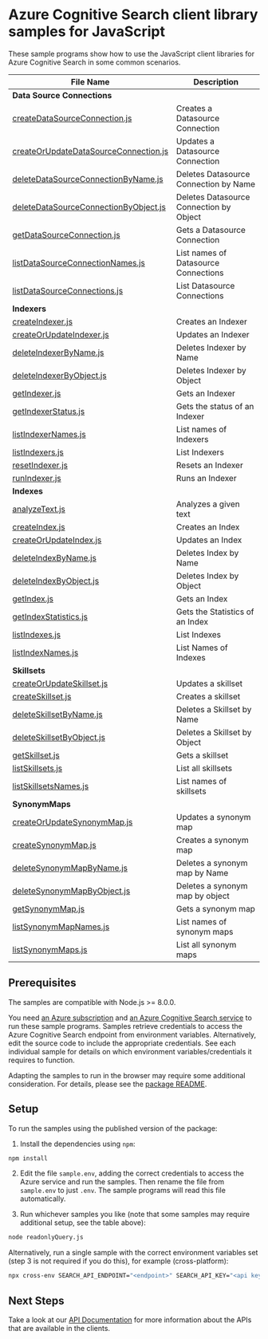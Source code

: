 # Azure Cognitive Search client library samples for JavaScript

These sample programs show how to use the JavaScript client libraries for Azure Cognitive Search in some common scenarios.

| **File Name**                                                               | **Description**                         |
| --------------------------------------------------------------------------- | --------------------------------------- |
| **Data Source Connections**                                                 |
| [createDataSourceConnection.js][createdatasourceconnection]                 | Creates a Datasource Connection         |
| [createOrUpdateDataSourceConnection.js][createorupdatedatasourceconnection] | Updates a Datasource Connection         |
| [deleteDataSourceConnectionByName.js][deletedatasourceconnectionbyname]     | Deletes Datasource Connection by Name   |
| [deleteDataSourceConnectionByObject.js][deletedatasourceconnectionbyobject] | Deletes Datasource Connection by Object |
| [getDataSourceConnection.js][getdatasourceconnection]                       | Gets a Datasource Connection            |
| [listDataSourceConnectionNames.js][listdatasourceconnectionnames]           | List names of Datasource Connections    |
| [listDataSourceConnections.js][listdatasourceconnections]                   | List Datasource Connections             |
| **Indexers**                                                                |
| [createIndexer.js][createindexer]                                           | Creates an Indexer                      |
| [createOrUpdateIndexer.js][createorupdateindexer]                           | Updates an Indexer                      |
| [deleteIndexerByName.js][deleteindexerbyname]                               | Deletes Indexer by Name                 |
| [deleteIndexerByObject.js][deleteindexerbyobject]                           | Deletes Indexer by Object               |
| [getIndexer.js][getindexer]                                                 | Gets an Indexer                         |
| [getIndexerStatus.js][getindexerstatus]                                     | Gets the status of an Indexer           |
| [listIndexerNames.js][listindexernames]                                     | List names of Indexers                  |
| [listIndexers.js][listindexers]                                             | List Indexers                           |
| [resetIndexer.js][resetindexer]                                             | Resets an Indexer                       |
| [runIndexer.js][runindexer]                                                 | Runs an Indexer                         |
| **Indexes**                                                                 |
| [analyzeText.js][analyzetext]                                               | Analyzes a given text                   |
| [createIndex.js][createindex]                                               | Creates an Index                        |
| [createOrUpdateIndex.js][createorupdateindex]                               | Updates an Index                        |
| [deleteIndexByName.js][deleteindexbyname]                                   | Deletes Index by Name                   |
| [deleteIndexByObject.js][deleteindexbyobject]                               | Deletes Index by Object                 |
| [getIndex.js][getindex]                                                     | Gets an Index                           |
| [getIndexStatistics.js][getindexstatistics]                                 | Gets the Statistics of an Index         |
| [listIndexes.js][listindexes]                                               | List Indexes                            |
| [listIndexNames.js][listindexnames]                                         | List Names of Indexes                   |
| **Skillsets**                                                               |
| [createOrUpdateSkillset.js][createorupdateskillset]                         | Updates a skillset                      |
| [createSkillset.js][createskillset]                                         | Creates a skillset                      |
| [deleteSkillsetByName.js][deleteskillsetbyname]                             | Deletes a Skillset by Name              |
| [deleteSkillsetByObject.js][deleteskillsetbyobject]                         | Deletes a Skillset by Object            |
| [getSkillset.js][getskillset]                                               | Gets a skillset                         |
| [listSkillsets.js][listskillsets]                                           | List all skillsets                      |
| [listSkillsetsNames.js][listskillsetsnames]                                 | List names of skillsets                 |
| **SynonymMaps**                                                             |
| [createOrUpdateSynonymMap.js][createorupdatesynonymmap]                     | Updates a synonym map                   |
| [createSynonymMap.js][createsynonymmap]                                     | Creates a synonym map                   |
| [deleteSynonymMapByName.js][deletesynonymmapbyname]                         | Deletes a synonym map by Name           |
| [deleteSynonymMapByObject.js][deletesynonymmapbyobject]                     | Deletes a synonym map by object         |
| [getSynonymMap.js][getsynonymmap]                                           | Gets a synonym map                      |
| [listSynonymMapNames.js][listsynonymmapnames]                               | List names of synonym maps              |
| [listSynonymMaps.js][listsynonymmaps]                                       | List all synonym maps                   |

## Prerequisites

The samples are compatible with Node.js >= 8.0.0.

You need [an Azure subscription][freesub] and [an Azure Cognitive Search service][search_resource] to run these sample programs. Samples retrieve credentials to access the Azure Cognitive Search endpoint from environment variables. Alternatively, edit the source code to include the appropriate credentials. See each individual sample for details on which environment variables/credentials it requires to function.

Adapting the samples to run in the browser may require some additional consideration. For details, please see the [package README][package].

## Setup

To run the samples using the published version of the package:

1. Install the dependencies using `npm`:

```bash
npm install
```

2. Edit the file `sample.env`, adding the correct credentials to access the Azure service and run the samples. Then rename the file from `sample.env` to just `.env`. The sample programs will read this file automatically.

3. Run whichever samples you like (note that some samples may require additional setup, see the table above):

```bash
node readonlyQuery.js
```

Alternatively, run a single sample with the correct environment variables set (step 3 is not required if you do this), for example (cross-platform):

```bash
npx cross-env SEARCH_API_ENDPOINT="<endpoint>" SEARCH_API_KEY="<api key>" node readonlyQuery.js
```

## Next Steps

Take a look at our [API Documentation][apiref] for more information about the APIs that are available in the clients.

[readonly]: https://github.com/Azure/azure-sdk-for-js/tree/hotfix/bump-core-tracing-search-documents/sdk/search/search-documents/samples/javascript/src/readonlyQuery.js
[apiref]: https://aka.ms/azsdk/js/search/docs
[search_resource]: https://docs.microsoft.com/azure/search/search-create-service-portal
[freesub]: https://azure.microsoft.com/free/
[package]: https://github.com/Azure/azure-sdk-for-js/tree/hotfix/bump-core-tracing-search-documents/sdk/search/search-documents/README.md
[createdatasourceconnection]: https://github.com/Azure/azure-sdk-for-js/tree/hotfix/bump-core-tracing-search-documents/sdk/search/search-documents/samples/javascript/src/dataSourceConnections/createDataSourceConnection.js
[createorupdatedatasourceconnection]: https://github.com/Azure/azure-sdk-for-js/tree/hotfix/bump-core-tracing-search-documents/sdk/search/search-documents/samples/javascript/src/dataSourceConnections/createOrUpdateDataSourceConnection.js
[deletedatasourceconnectionbyname]: https://github.com/Azure/azure-sdk-for-js/tree/hotfix/bump-core-tracing-search-documents/sdk/search/search-documents/samples/javascript/src/dataSourceConnections/deleteDataSourceConnectionByName.js
[deletedatasourceconnectionbyobject]: https://github.com/Azure/azure-sdk-for-js/tree/hotfix/bump-core-tracing-search-documents/sdk/search/search-documents/samples/javascript/src/dataSourceConnections/deleteDataSourceConnectionByObject.js
[getdatasourceconnection]: https://github.com/Azure/azure-sdk-for-js/tree/hotfix/bump-core-tracing-search-documents/sdk/search/search-documents/samples/javascript/src/dataSourceConnections/getDataSourceConnection.js
[listdatasourceconnectionnames]: https://github.com/Azure/azure-sdk-for-js/tree/hotfix/bump-core-tracing-search-documents/sdk/search/search-documents/samples/javascript/src/dataSourceConnections/listDataSourceConnectionNames.js
[listdatasourceconnections]: https://github.com/Azure/azure-sdk-for-js/tree/hotfix/bump-core-tracing-search-documents/sdk/search/search-documents/samples/javascript/src/dataSourceConnections/listDataSourceConnections.js
[createindexer]: https://github.com/Azure/azure-sdk-for-js/tree/hotfix/bump-core-tracing-search-documents/sdk/search/search-documents/samples/javascript/src/indexers/createIndexer.js
[createorupdateindexer]: https://github.com/Azure/azure-sdk-for-js/tree/hotfix/bump-core-tracing-search-documents/sdk/search/search-documents/samples/javascript/src/indexers/createOrUpdateIndexer.js
[deleteindexerbyname]: https://github.com/Azure/azure-sdk-for-js/tree/hotfix/bump-core-tracing-search-documents/sdk/search/search-documents/samples/javascript/src/indexers/deleteIndexerByName.js
[deleteindexerbyobject]: https://github.com/Azure/azure-sdk-for-js/tree/hotfix/bump-core-tracing-search-documents/sdk/search/search-documents/samples/javascript/src/indexers/deleteIndexerByObject.js
[getindexer]: https://github.com/Azure/azure-sdk-for-js/tree/hotfix/bump-core-tracing-search-documents/sdk/search/search-documents/samples/javascript/src/indexers/getIndexer.js
[getindexerstatus]: https://github.com/Azure/azure-sdk-for-js/tree/hotfix/bump-core-tracing-search-documents/sdk/search/search-documents/samples/javascript/src/indexers/getIndexerStatus.js
[listindexernames]: https://github.com/Azure/azure-sdk-for-js/tree/hotfix/bump-core-tracing-search-documents/sdk/search/search-documents/samples/javascript/src/indexers/listIndexerNames.js
[listindexers]: https://github.com/Azure/azure-sdk-for-js/tree/hotfix/bump-core-tracing-search-documents/sdk/search/search-documents/samples/javascript/src/indexers/listIndexers.js
[resetindexer]: https://github.com/Azure/azure-sdk-for-js/tree/hotfix/bump-core-tracing-search-documents/sdk/search/search-documents/samples/javascript/src/indexers/resetIndexer.js
[runindexer]: https://github.com/Azure/azure-sdk-for-js/tree/hotfix/bump-core-tracing-search-documents/sdk/search/search-documents/samples/javascript/src/indexers/runIndexer.js
[analyzetext]: https://github.com/Azure/azure-sdk-for-js/tree/hotfix/bump-core-tracing-search-documents/sdk/search/search-documents/samples/javascript/src/indexes/analyzeText.js
[createindex]: https://github.com/Azure/azure-sdk-for-js/tree/hotfix/bump-core-tracing-search-documents/sdk/search/search-documents/samples/javascript/src/indexes/createIndex.js
[createorupdateindex]: https://github.com/Azure/azure-sdk-for-js/tree/hotfix/bump-core-tracing-search-documents/sdk/search/search-documents/samples/javascript/src/indexes/createOrUpdateIndex.js
[deleteindexbyname]: https://github.com/Azure/azure-sdk-for-js/tree/hotfix/bump-core-tracing-search-documents/sdk/search/search-documents/samples/javascript/src/indexes/deleteIndexByName.js
[deleteindexbyobject]: https://github.com/Azure/azure-sdk-for-js/tree/hotfix/bump-core-tracing-search-documents/sdk/search/search-documents/samples/javascript/src/indexes/deleteIndexByObject.js
[getindex]: https://github.com/Azure/azure-sdk-for-js/tree/hotfix/bump-core-tracing-search-documents/sdk/search/search-documents/samples/javascript/src/indexes/getIndex.js
[getindexstatistics]: https://github.com/Azure/azure-sdk-for-js/tree/hotfix/bump-core-tracing-search-documents/sdk/search/search-documents/samples/javascript/src/indexes/getIndexStatistics.js
[listindexes]: https://github.com/Azure/azure-sdk-for-js/tree/hotfix/bump-core-tracing-search-documents/sdk/search/search-documents/samples/javascript/src/indexes/listIndexes.js
[listindexnames]: https://github.com/Azure/azure-sdk-for-js/tree/hotfix/bump-core-tracing-search-documents/sdk/search/search-documents/samples/javascript/src/indexes/listIndexNames.js
[createorupdateskillset]: https://github.com/Azure/azure-sdk-for-js/tree/hotfix/bump-core-tracing-search-documents/sdk/search/search-documents/samples/javascript/src/skillSets/createOrUpdateSkillset.js
[createskillset]: https://github.com/Azure/azure-sdk-for-js/tree/hotfix/bump-core-tracing-search-documents/sdk/search/search-documents/samples/javascript/src/skillSets/createSkillset.js
[deleteskillsetbyname]: https://github.com/Azure/azure-sdk-for-js/tree/hotfix/bump-core-tracing-search-documents/sdk/search/search-documents/samples/javascript/src/skillSets/deleteSkillsetByName.js
[deleteskillsetbyobject]: https://github.com/Azure/azure-sdk-for-js/tree/hotfix/bump-core-tracing-search-documents/sdk/search/search-documents/samples/javascript/src/skillSets/deleteSkillsetByObject.js
[getskillset]: https://github.com/Azure/azure-sdk-for-js/tree/hotfix/bump-core-tracing-search-documents/sdk/search/search-documents/samples/javascript/src/skillSets/getSkillset.js
[listskillsets]: https://github.com/Azure/azure-sdk-for-js/tree/hotfix/bump-core-tracing-search-documents/sdk/search/search-documents/samples/javascript/src/skillSets/listSkillsets.js
[listskillsetsnames]: https://github.com/Azure/azure-sdk-for-js/tree/hotfix/bump-core-tracing-search-documents/sdk/search/search-documents/samples/javascript/src/skillSets/listSkillsetsNames.js
[createorupdatesynonymmap]: https://github.com/Azure/azure-sdk-for-js/tree/hotfix/bump-core-tracing-search-documents/sdk/search/search-documents/samples/javascript/src/synonymMaps/createOrUpdateSynonymMap.js
[createsynonymmap]: https://github.com/Azure/azure-sdk-for-js/tree/hotfix/bump-core-tracing-search-documents/sdk/search/search-documents/samples/javascript/src/synonymMaps/createSynonymMap.js
[deletesynonymmapbyname]: https://github.com/Azure/azure-sdk-for-js/tree/hotfix/bump-core-tracing-search-documents/sdk/search/search-documents/samples/javascript/src/synonymMaps/deleteSynonymMapByName.js
[deletesynonymmapbyobject]: https://github.com/Azure/azure-sdk-for-js/tree/hotfix/bump-core-tracing-search-documents/sdk/search/search-documents/samples/javascript/src/synonymMaps/deleteSynonymMapByObject.js
[getsynonymmap]: https://github.com/Azure/azure-sdk-for-js/tree/hotfix/bump-core-tracing-search-documents/sdk/search/search-documents/samples/javascript/src/synonymMaps/getSynonymMap.js
[listsynonymmapnames]: https://github.com/Azure/azure-sdk-for-js/tree/hotfix/bump-core-tracing-search-documents/sdk/search/search-documents/samples/javascript/src/synonymMaps/listSynonymMapNames.js
[listsynonymmaps]: https://github.com/Azure/azure-sdk-for-js/tree/hotfix/bump-core-tracing-search-documents/sdk/search/search-documents/samples/javascript/src/synonymMaps/listSynonymMaps.js
